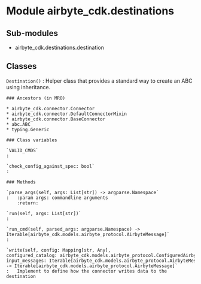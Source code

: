 Module airbyte_cdk.destinations
===============================

Sub-modules
-----------
* airbyte_cdk.destinations.destination

Classes
-------

`Destination()`
:   Helper class that provides a standard way to create an ABC using
    inheritance.

    ### Ancestors (in MRO)

    * airbyte_cdk.connector.Connector
    * airbyte_cdk.connector.DefaultConnectorMixin
    * airbyte_cdk.connector.BaseConnector
    * abc.ABC
    * typing.Generic

    ### Class variables

    `VALID_CMDS`
    :

    `check_config_against_spec: bool`
    :

    ### Methods

    `parse_args(self, args: List[str]) ‑> argparse.Namespace`
    :   :param args: commandline arguments
        :return:

    `run(self, args: List[str])`
    :

    `run_cmd(self, parsed_args: argparse.Namespace) ‑> Iterable[airbyte_cdk.models.airbyte_protocol.AirbyteMessage]`
    :

    `write(self, config: Mapping[str, Any], configured_catalog: airbyte_cdk.models.airbyte_protocol.ConfiguredAirbyteCatalog, input_messages: Iterable[airbyte_cdk.models.airbyte_protocol.AirbyteMessage]) ‑> Iterable[airbyte_cdk.models.airbyte_protocol.AirbyteMessage]`
    :   Implement to define how the connector writes data to the destination